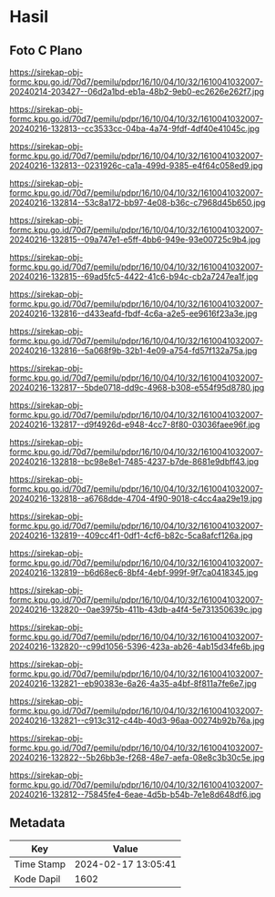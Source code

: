 # Hasil

## Foto C Plano

https://sirekap-obj-formc.kpu.go.id/70d7/pemilu/pdpr/16/10/04/10/32/1610041032007-20240214-203427--06d2a1bd-eb1a-48b2-9eb0-ec2626e262f7.jpg

https://sirekap-obj-formc.kpu.go.id/70d7/pemilu/pdpr/16/10/04/10/32/1610041032007-20240216-132813--cc3533cc-04ba-4a74-9fdf-4df40e41045c.jpg

https://sirekap-obj-formc.kpu.go.id/70d7/pemilu/pdpr/16/10/04/10/32/1610041032007-20240216-132813--0231926c-ca1a-499d-9385-e4f64c058ed9.jpg

https://sirekap-obj-formc.kpu.go.id/70d7/pemilu/pdpr/16/10/04/10/32/1610041032007-20240216-132814--53c8a172-bb97-4e08-b36c-c7968d45b650.jpg

https://sirekap-obj-formc.kpu.go.id/70d7/pemilu/pdpr/16/10/04/10/32/1610041032007-20240216-132815--09a747e1-e5ff-4bb6-949e-93e00725c9b4.jpg

https://sirekap-obj-formc.kpu.go.id/70d7/pemilu/pdpr/16/10/04/10/32/1610041032007-20240216-132815--69ad5fc5-4422-41c6-b94c-cb2a7247ea1f.jpg

https://sirekap-obj-formc.kpu.go.id/70d7/pemilu/pdpr/16/10/04/10/32/1610041032007-20240216-132816--d433eafd-fbdf-4c6a-a2e5-ee9616f23a3e.jpg

https://sirekap-obj-formc.kpu.go.id/70d7/pemilu/pdpr/16/10/04/10/32/1610041032007-20240216-132816--5a068f9b-32b1-4e09-a754-fd57f132a75a.jpg

https://sirekap-obj-formc.kpu.go.id/70d7/pemilu/pdpr/16/10/04/10/32/1610041032007-20240216-132817--5bde0718-dd9c-4968-b308-e554f95d8780.jpg

https://sirekap-obj-formc.kpu.go.id/70d7/pemilu/pdpr/16/10/04/10/32/1610041032007-20240216-132817--d9f4926d-e948-4cc7-8f80-03036faee96f.jpg

https://sirekap-obj-formc.kpu.go.id/70d7/pemilu/pdpr/16/10/04/10/32/1610041032007-20240216-132818--bc98e8e1-7485-4237-b7de-8681e9dbff43.jpg

https://sirekap-obj-formc.kpu.go.id/70d7/pemilu/pdpr/16/10/04/10/32/1610041032007-20240216-132818--a6768dde-4704-4f90-9018-c4cc4aa29e19.jpg

https://sirekap-obj-formc.kpu.go.id/70d7/pemilu/pdpr/16/10/04/10/32/1610041032007-20240216-132819--409cc4f1-0df1-4cf6-b82c-5ca8afcf126a.jpg

https://sirekap-obj-formc.kpu.go.id/70d7/pemilu/pdpr/16/10/04/10/32/1610041032007-20240216-132819--b6d68ec6-8bf4-4ebf-999f-9f7ca0418345.jpg

https://sirekap-obj-formc.kpu.go.id/70d7/pemilu/pdpr/16/10/04/10/32/1610041032007-20240216-132820--0ae3975b-411b-43db-a4f4-5e731350639c.jpg

https://sirekap-obj-formc.kpu.go.id/70d7/pemilu/pdpr/16/10/04/10/32/1610041032007-20240216-132820--c99d1056-5396-423a-ab26-4ab15d34fe6b.jpg

https://sirekap-obj-formc.kpu.go.id/70d7/pemilu/pdpr/16/10/04/10/32/1610041032007-20240216-132821--eb90383e-6a26-4a35-a4bf-8f811a7fe6e7.jpg

https://sirekap-obj-formc.kpu.go.id/70d7/pemilu/pdpr/16/10/04/10/32/1610041032007-20240216-132821--c913c312-c44b-40d3-96aa-00274b92b76a.jpg

https://sirekap-obj-formc.kpu.go.id/70d7/pemilu/pdpr/16/10/04/10/32/1610041032007-20240216-132822--5b26bb3e-f268-48e7-aefa-08e8c3b30c5e.jpg

https://sirekap-obj-formc.kpu.go.id/70d7/pemilu/pdpr/16/10/04/10/32/1610041032007-20240216-132812--75845fe4-6eae-4d5b-b54b-7e1e8d648df6.jpg


## Metadata

| Key        | Value               |
| ---------- | ------------------- |
| Time Stamp | 2024-02-17 13:05:41 |
| Kode Dapil | 1602                |



